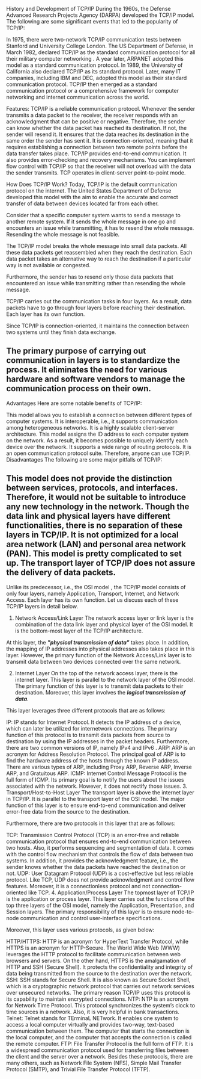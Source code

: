 History and Development of TCP/IP
During the 1960s, the Defense Advanced Research Projects Agency (DARPA) developed the TCP/IP model. The following are some significant events that led to the popularity of TCP/IP:

In 1975, there were two-network TCP/IP communication tests between Stanford and University College London.
The US Department of Defense, in March 1982, declared TCP/IP as the standard communication protocol for all their military computer networking .
A year later, ARPANET adopted this model as a standard communication protocol.
In 1989, the University of California also declared TCP/IP as its standard protocol.
Later, many IT companies, including IBM and DEC, adopted this model as their standard communication protocol.
TCP/IP then emerged as a standard communication protocol or a comprehensive framework for computer networking and internet communication across the world.

Features:
TCP/IP is a reliable communication protocol. Whenever the sender transmits a data packet to the receiver, the receiver responds with an acknowledgment that can be positive or negative. Therefore, the sender can know whether the data packet has reached its destination. If not, the sender will resend it.
It ensures that the data reaches its destination in the same order the sender has sent it.
It is connection-oriented, meaning that it requires establishing a connection between two remote points before the data transfer takes place.
TCP/IP provides end-to-end communication.
It also provides error-checking and recovery mechanisms.
You can implement flow control with TCP/IP so that the receiver will not overload with the data the sender transmits.
TCP operates in client-server point-to-point mode.

How Does TCP/IP Work?
Today, TCP/IP is the default communication protocol on the internet. The United States Department of Defense developed this model with the aim to enable the accurate and correct transfer of data between devices located far from each other.

Consider that a specific computer system wants to send a message to another remote system. If it sends the whole message in one go and encounters an issue while transmitting, it has to resend the whole message. Resending the whole message is not feasible.

The TCP/IP model breaks the whole message into small data packets. All these data packets get reassembled when they reach the destination. Each data packet takes an alternative way to reach the destination if a particular way is not available or congested.

Furthermore, the sender has to resend only those data packets that encountered an issue while transmitting rather than resending the whole message.

TCP/IP carries out the communication tasks in four layers. As a result, data packets have to go through four layers before reaching their destination. Each layer has its own function.

Since TCP/IP is connection-oriented, it maintains the connection between two systems until they finish data exchange.

The primary purpose of carrying out communication in layers is to standardize the process. It eliminates the need for various hardware and software vendors to manage the communication process on their own.
-----------------------------------------------------------------------------------------------------------------------------------------------------------
Advantages
Here are some notable benefits of TCP/IP:

This model allows you to establish a connection between different types of computer systems.
It is interoperable, i.e., it supports communication among heterogeneous networks.
It is a highly scalable client-server architecture.
This model assigns the ID address to each computer system on the network. As a result, it becomes possible to uniquely identify each device over the network.
It supports a wide range of routing protocols.
It is an open communication protocol suite. Therefore, anyone can use TCP/IP.
Disadvantages
The following are some major pitfalls of TCP/IP:

This model does not provide the distinction between services, protocols, and interfaces. Therefore, it would not be suitable to introduce any new technology in the network.
Though the data link and physical layers have different functionalities, there is no separation of these layers in TCP/IP.
It is not optimized for a local area network (LAN) and personal area network (PAN).
This model is pretty complicated to set up.
The transport layer of TCP/IP does not assure the delivery of data packets.
----------------------------------------------------------------------------------------------------------------------------------------------------
Unlike its predecessor, i.e., the OSI model , the TCP/IP model consists of only four layers, namely Application, Transport, Internet, and Network Access. Each layer has its own function. Let us discuss each of these TCP/IP layers in detail below.

1. Network Access/Link Layer
The network access layer or link layer is the combination of the data link layer and physical layer of the OSI model. It is the bottom-most layer of the TCP/IP architecture.

At this layer, the ***"physical transmission of data"*** takes place. In addition, the mapping of IP addresses into physical addresses also takes place in this layer. However, the primary function of the Network Access/Link layer is to transmit data between two devices connected over the same network.

2. Internet Layer
On the top of the network access layer, there is the internet layer. This layer is parallel to the network layer of the OSI model. The primary function of this layer is to transmit data packets to their destination. Moreover, this layer involves the ***logical transmission of data***.

This layer leverages three different protocols that are as follows:

IP: IP stands for Internet Protocol. It detects the IP address of a device, which can later be utilized for internetwork connections. The primary function of this protocol is to transmit data packets from source to destination by using the IP addresses in the packet headers. Furthermore, there are two common versions of IP, namely IPv4 and IPv6 .
ARP: ARP is an acronym for Address Resolution Protocol. The principal goal of ARP is to find the hardware address of the hosts through the known IP address. There are various types of ARP, including Proxy ARP, Reverse ARP, Inverse ARP, and Gratuitous ARP.
ICMP: Internet Control Message Protocol is the full form of ICMP. Its primary goal is to notify the users about the issues associated with the network. However, it does not rectify those issues.
3. Transport/Host-to-Host Layer
The transport layer is above the internet layer in TCP/IP. It is parallel to the transport layer of the OSI model. The major function of this layer is to ensure end-to-end communication and deliver error-free data from the source to the destination.

Furthermore, there are two protocols in this layer that are as follows:

TCP: Transmission Control Protocol (TCP) is an error-free and reliable communication protocol that ensures end-to-end communication between two hosts. Also, it performs sequencing and segmentation of data. It comes with the control flow mechanism that controls the flow of data between two systems. In addition, it provides the acknowledgment feature, i.e., the sender knows whether the data packets have reached the destination or not.
UDP: User Datagram Protocol (UDP) is a cost-effective but less reliable protocol. Like TCP, UDP does not provide acknowledgment and control flow features. Moreover, it is a connectionless protocol and not connection-oriented like TCP.
4. Application/Process Layer
The topmost layer of TCP/IP is the application or process layer. This layer carries out the functions of the top three layers of the OSI model, namely the Application, Presentation, and Session layers. The primary responsibility of this layer is to ensure node-to-node communication and control user-interface specifications.

Moreover, this layer uses various protocols, as given below:

HTTP/HTTPS: HTTP is an acronym for HyperText Transfer Protocol, while HTTPS is an acronym for HTTP-Secure. The World Wide Web (WWW) leverages the HTTP protocol to facilitate communication between web browsers and servers. On the other hand, HTTPS is the amalgamation of HTTP and SSH (Secure Shell). It protects the confidentiality and integrity of data being transmitted from the source to the destination over the network.
SSH: SSH stands for Secure Shell. It is also known as Secure Socket Shell, which is a cryptographic network protocol that carries out network services over unsecured networks. The primary reason TCP/IP uses this protocol is its capability to maintain encrypted connections.
NTP: NTP is an acronym for Network Time Protocol. This protocol synchronizes the system’s clock to time sources in a network. Also, it is very helpful in bank transactions.
Telnet: Telnet stands for TErminaL NETwork. It enables one system to access a local computer virtually and provides two-way, text-based communication between them. The computer that starts the connection is the local computer, and the computer that accepts the connection is called the remote computer.
FTP: File Transfer Protocol is the full form of FTP. It is a widespread communication protocol used for transferring files between the client and the server over a network.
Besides these protocols, there are many others, such as Network File System (NFS), Simple Mail Transfer Protocol (SMTP), and Trivial File Transfer Protocol (TFTP).

  

